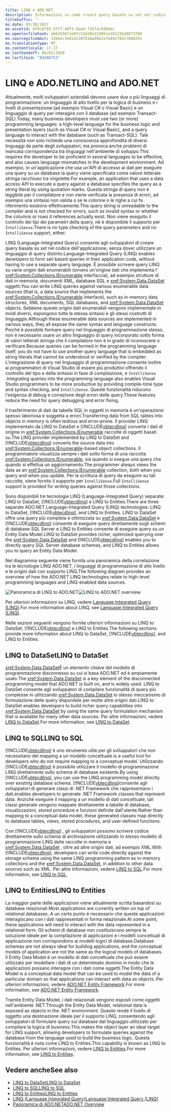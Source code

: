 ```yaml
---
title: LINQ e ADO.NET
description: Informazioni su come creare query basate su set nel codice dell'applicazione mediante LINQ (Language-Integrated Query) in ADO.NET senza dover utilizzare un linguaggio di query separato.
titleSuffix: ''
ms.date: 03/30/2017
ms.assetid: bf0c8f93-3ff7-49f3-8aed-f2b7ac938dec
ms.openlocfilehash: a663d36f1e07c53d20e22d051e38123bd8873f06
ms.sourcegitcommit: 33deec3e814238fb18a49b2a7e89278e27888291
ms.translationtype: MT
ms.contentlocale: it-IT
ms.lasthandoff: 06/02/2020
ms.locfileid: "84286753"
---
```

# <a name="linq-and-adonet"></a><span data-ttu-id="0cbc2-103">LINQ e ADO.NET</span><span class="sxs-lookup"><span data-stu-id="0cbc2-103">LINQ and ADO.NET</span></span>

<span data-ttu-id="0cbc2-104">Attualmente, molti sviluppatori aziendali devono usare due o più linguaggi di programmazione: un linguaggio di alto livello per la logica di business e i livelli di presentazione (ad esempio Visual C# o Visual Basic) e un linguaggio di query per interagire con il database (ad esempio Transact-SQL).</span><span class="sxs-lookup"><span data-stu-id="0cbc2-104">Today, many business developers must use two (or more) programming languages: a high-level language for the business logic and presentation layers (such as Visual C# or Visual Basic), and a query language to interact with the database (such as Transact-SQL).</span></span> <span data-ttu-id="0cbc2-105">Tale necessità non solo richiede una conoscenza approfondita di diversi linguaggi da parte degli sviluppatori, ma provoca anche problemi di mancata corrispondenza tra linguaggi nell'ambiente di sviluppo.</span><span class="sxs-lookup"><span data-stu-id="0cbc2-105">This requires the developer to be proficient in several languages to be effective, and also causes language mismatches in the development environment.</span></span> <span data-ttu-id="0cbc2-106">Ad esempio, in un'applicazione che usa un'API di accesso ai dati per eseguire una query su un database la query viene specificata come valore letterale stringa racchiuso tra virgolette.</span><span class="sxs-lookup"><span data-stu-id="0cbc2-106">For example, an application that uses a data access API to execute a query against a database specifies the query as a string literal by using quotation marks.</span></span> <span data-ttu-id="0cbc2-107">Questa stringa di query non è leggibile per il compilatore e non viene verificata la presenza di errori, ad esempio una sintassi non valida o se le colonne o le righe a cui fa riferimento esistono effettivamente.</span><span class="sxs-lookup"><span data-stu-id="0cbc2-107">This query string is unreadable to the compiler and is not checked for errors, such as invalid syntax or whether the columns or rows it references actually exist.</span></span> <span data-ttu-id="0cbc2-108">Non viene eseguito il controllo dei tipi dei parametri della query, né è disponibile il supporto per `IntelliSense`.</span><span class="sxs-lookup"><span data-stu-id="0cbc2-108">There is no type checking of the query parameters and no `IntelliSense` support, either.</span></span>  
  
 <span data-ttu-id="0cbc2-109">LINQ (Language-Integrated Query) consente agli sviluppatori di creare query basate su set nel codice dell'applicazione, senza dover utilizzare un linguaggio di query distinto.</span><span class="sxs-lookup"><span data-stu-id="0cbc2-109">Language-Integrated Query (LINQ) enables developers to form set-based queries in their application code, without having to use a separate query language.</span></span> <span data-ttu-id="0cbc2-110">È possibile scrivere query LINQ su varie origini dati enumerabili (ovvero un'origine dati che implementa l' <xref:System.Collections.IEnumerable> interfaccia), ad esempio strutture di dati in memoria, documenti XML, database SQL e <xref:System.Data.DataSet> oggetti.</span><span class="sxs-lookup"><span data-stu-id="0cbc2-110">You can write LINQ queries against various enumerable data sources (that is, a data source that implements the <xref:System.Collections.IEnumerable> interface), such as in-memory data structures, XML documents, SQL databases, and <xref:System.Data.DataSet> objects.</span></span> <span data-ttu-id="0cbc2-111">Sebbene queste origini dati enumerabili vengono implementate in modi diversi, espongono tutte la stessa sintassi e gli stessi costrutti di linguaggio.</span><span class="sxs-lookup"><span data-stu-id="0cbc2-111">Although these enumerable data sources are implemented in various ways, they all expose the same syntax and language constructs.</span></span> <span data-ttu-id="0cbc2-112">Poiché è possibile formare query nel linguaggio di programmazione stesso, non è necessario usare un altro linguaggio di query incorporato sotto forma di valori letterali stringa che il compilatore non è in grado di riconoscere o verificare.</span><span class="sxs-lookup"><span data-stu-id="0cbc2-112">Because queries can be formed in the programming language itself, you do not have to use another query language that is embedded as string literals that cannot be understood or verified by the compiler.</span></span> <span data-ttu-id="0cbc2-113">L'integrazione di query nel linguaggio di programmazione consente inoltre ai programmatori di Visual Studio di essere più produttivi offrendo il controllo del tipo e della sintassi in fase di compilazione, e `IntelliSense` .</span><span class="sxs-lookup"><span data-stu-id="0cbc2-113">Integrating queries into the programming language also enables Visual Studio programmers to be more productive by providing compile-time type and syntax checking, and `IntelliSense`.</span></span> <span data-ttu-id="0cbc2-114">Queste funzionalità riducono l'esigenza di debug e correzione degli errori delle query.</span><span class="sxs-lookup"><span data-stu-id="0cbc2-114">These features reduce the need for query debugging and error fixing.</span></span>  
  
 <span data-ttu-id="0cbc2-115">Il trasferimento di dati da tabelle SQL in oggetti in memoria è un'operazione spesso laboriosa e soggetta a errori.</span><span class="sxs-lookup"><span data-stu-id="0cbc2-115">Transferring data from SQL tables into objects in memory is often tedious and error-prone.</span></span> <span data-ttu-id="0cbc2-116">Il provider LINQ implementato da LINQ to DataSet e [!INCLUDE[vbtecdlinq](../../../../includes/vbtecdlinq-md.md)] converte i dati di origine in <xref:System.Collections.IEnumerable> raccolte di oggetti basati su.</span><span class="sxs-lookup"><span data-stu-id="0cbc2-116">The LINQ provider implemented by LINQ to DataSet and [!INCLUDE[vbtecdlinq](../../../../includes/vbtecdlinq-md.md)] converts the source data into <xref:System.Collections.IEnumerable>-based object collections.</span></span> <span data-ttu-id="0cbc2-117">Il programmatore visualizza sempre i dati sotto forma di una raccolta <xref:System.Collections.IEnumerable>, sia quando si esegue una query che quando si effettua un aggiornamento.</span><span class="sxs-lookup"><span data-stu-id="0cbc2-117">The programmer always views the data as an <xref:System.Collections.IEnumerable> collection, both when you query and when you update.</span></span> <span data-ttu-id="0cbc2-118">Per la scrittura di query da eseguire su tali raccolte, viene fornito il supporto per `IntelliSense`.</span><span class="sxs-lookup"><span data-stu-id="0cbc2-118">Full `IntelliSense` support is provided for writing queries against those collections.</span></span>  
  
 <span data-ttu-id="0cbc2-119">Sono disponibili tre tecnologie LINQ (Language-Integrated Query) separate: LINQ to DataSet, [!INCLUDE[vbtecdlinq](../../../../includes/vbtecdlinq-md.md)] e LINQ to Entities.</span><span class="sxs-lookup"><span data-stu-id="0cbc2-119">There are three separate ADO.NET Language-Integrated Query (LINQ) technologies: LINQ to DataSet, [!INCLUDE[vbtecdlinq](../../../../includes/vbtecdlinq-md.md)], and LINQ to Entities.</span></span> <span data-ttu-id="0cbc2-120">LINQ to DataSet offre una query più completa e ottimizzata su <xref:System.Data.DataSet> e [!INCLUDE[vbtecdlinq](../../../../includes/vbtecdlinq-md.md)] consente di eseguire query direttamente sugli schemi di database SQL Server e LINQ to Entities consente di eseguire query su un Entity Data Model.</span><span class="sxs-lookup"><span data-stu-id="0cbc2-120">LINQ to DataSet provides richer, optimized querying over the <xref:System.Data.DataSet> and [!INCLUDE[vbtecdlinq](../../../../includes/vbtecdlinq-md.md)] enables you to directly query SQL Server database schemas, and LINQ to Entities allows you to query an Entity Data Model.</span></span>  
  
 <span data-ttu-id="0cbc2-121">Nel diagramma seguente viene fornita una panoramica della correlazione tra le tecnologie LINQ ADO.NET, i linguaggi di programmazione di alto livello e le origini dati con supporto LINQ.</span><span class="sxs-lookup"><span data-stu-id="0cbc2-121">The following diagram provides an overview of how the ADO.NET LINQ technologies relate to high-level programming languages and LINQ-enabled data sources.</span></span>  
  
 <span data-ttu-id="0cbc2-122">![Panoramica di LINQ to ADO.NET](./media/dpue-linqtoadonetoverview-bpuedev11.gif "DPUE_LinqToAdoNetOverview_bpuedev11")</span><span class="sxs-lookup"><span data-stu-id="0cbc2-122">![LINQ to ADO.NET overview](./media/dpue-linqtoadonetoverview-bpuedev11.gif "DPUE_LinqToAdoNetOverview_bpuedev11")</span></span>  
  
 <span data-ttu-id="0cbc2-123">Per ulteriori informazioni su LINQ, vedere [Language Integrated Query (LINQ)](../../../csharp/programming-guide/concepts/linq/index.md).</span><span class="sxs-lookup"><span data-stu-id="0cbc2-123">For more information about LINQ, see [Language Integrated Query (LINQ)](../../../csharp/programming-guide/concepts/linq/index.md).</span></span>
  
 <span data-ttu-id="0cbc2-124">Nelle sezioni seguenti vengono fornite ulteriori informazioni su LINQ to DataSet, [!INCLUDE[vbtecdlinq](../../../../includes/vbtecdlinq-md.md)] e LINQ to Entities.</span><span class="sxs-lookup"><span data-stu-id="0cbc2-124">The following sections provide more information about LINQ to DataSet, [!INCLUDE[vbtecdlinq](../../../../includes/vbtecdlinq-md.md)], and LINQ to Entities.</span></span>  
  
## <a name="linq-to-dataset"></a><span data-ttu-id="0cbc2-125">LINQ to DataSet</span><span class="sxs-lookup"><span data-stu-id="0cbc2-125">LINQ to DataSet</span></span>  
 <span data-ttu-id="0cbc2-126"><xref:System.Data.DataSet>È un elemento chiave del modello di programmazione disconnesso su cui si basa ADO.NET ed è ampiamente usato.</span><span class="sxs-lookup"><span data-stu-id="0cbc2-126">The <xref:System.Data.DataSet> is a key element of the disconnected programming model that ADO.NET is built on, and is widely used.</span></span> <span data-ttu-id="0cbc2-127">LINQ to DataSet consente agli sviluppatori di compilare funzionalità di query più complesse in utilizzando <xref:System.Data.DataSet> lo stesso meccanismo di formulazione delle query disponibile per molte altre origini dati.</span><span class="sxs-lookup"><span data-stu-id="0cbc2-127">LINQ to DataSet enables developers to build richer query capabilities into <xref:System.Data.DataSet> by using the same query formulation mechanism that is available for many other data sources.</span></span> <span data-ttu-id="0cbc2-128">Per altre informazioni, vedere [LINQ to DataSet](linq-to-dataset.md).</span><span class="sxs-lookup"><span data-stu-id="0cbc2-128">For more information, see [LINQ to DataSet](linq-to-dataset.md).</span></span>  
  
## <a name="linq-to-sql"></a><span data-ttu-id="0cbc2-129">LINQ to SQL</span><span class="sxs-lookup"><span data-stu-id="0cbc2-129">LINQ to SQL</span></span>  
 [!INCLUDE[vbtecdlinq](../../../../includes/vbtecdlinq-md.md)] <span data-ttu-id="0cbc2-130">è uno strumento utile per gli sviluppatori che non necessitano del mapping a un modello concettuale.</span><span class="sxs-lookup"><span data-stu-id="0cbc2-130">is a useful tool for developers who do not require mapping to a conceptual model.</span></span> <span data-ttu-id="0cbc2-131">Utilizzando [!INCLUDE[vbtecdlinq](../../../../includes/vbtecdlinq-md.md)] è possibile utilizzare il modello di programmazione LINQ direttamente sullo schema di database esistente.</span><span class="sxs-lookup"><span data-stu-id="0cbc2-131">By using [!INCLUDE[vbtecdlinq](../../../../includes/vbtecdlinq-md.md)], you can use the LINQ programming model directly over existing database schema.</span></span> [!INCLUDE[vbtecdlinq](../../../../includes/vbtecdlinq-md.md)]<span data-ttu-id="0cbc2-132">consente agli sviluppatori di generare classi di .NET Framework che rappresentano i dati.</span><span class="sxs-lookup"><span data-stu-id="0cbc2-132">enables developers to generate .NET Framework classes that represent data.</span></span> <span data-ttu-id="0cbc2-133">Anziché eseguire il mapping a un modello di dati concettuale, tali classi generate vengono mappate direttamente a tabelle di database, visualizzazioni, stored procedure e funzioni definite dall'utente.</span><span class="sxs-lookup"><span data-stu-id="0cbc2-133">Rather than mapping to a conceptual data model, these generated classes map directly to database tables, views, stored procedures, and user-defined functions.</span></span>  
  
 <span data-ttu-id="0cbc2-134">Con [!INCLUDE[vbtecdlinq](../../../../includes/vbtecdlinq-md.md)] , gli sviluppatori possono scrivere codice direttamente sullo schema di archiviazione utilizzando lo stesso modello di programmazione LINQ delle raccolte in memoria e <xref:System.Data.DataSet> , oltre ad altre origini dati, ad esempio XML.</span><span class="sxs-lookup"><span data-stu-id="0cbc2-134">With [!INCLUDE[vbtecdlinq](../../../../includes/vbtecdlinq-md.md)], developers can write code directly against the storage schema using the same LINQ programming pattern as in-memory collections and the <xref:System.Data.DataSet>, in addition to other data sources such as XML.</span></span> <span data-ttu-id="0cbc2-135">Per altre informazioni, vedere [LINQ to SQL](./sql/linq/index.md).</span><span class="sxs-lookup"><span data-stu-id="0cbc2-135">For more information, see [LINQ to SQL](./sql/linq/index.md).</span></span>  
  
## <a name="linq-to-entities"></a><span data-ttu-id="0cbc2-136">LINQ to Entities</span><span class="sxs-lookup"><span data-stu-id="0cbc2-136">LINQ to Entities</span></span>  
 <span data-ttu-id="0cbc2-137">La maggior parte delle applicazioni viene attualmente scritta basandosi su database relazionali.</span><span class="sxs-lookup"><span data-stu-id="0cbc2-137">Most applications are currently written on top of relational databases.</span></span> <span data-ttu-id="0cbc2-138">A un certo punto è necessario che queste applicazioni interagiscano con i dati rappresentati in forma relazionale.</span><span class="sxs-lookup"><span data-stu-id="0cbc2-138">At some point, these applications will need to interact with the data represented in a relational form.</span></span> <span data-ttu-id="0cbc2-139">Gli schemi di database non costituiscono sempre la soluzione ideale per la compilazione di applicazioni e i modelli concettuali di applicazione non corrispondono ai modelli logici di database.</span><span class="sxs-lookup"><span data-stu-id="0cbc2-139">Database schemas are not always ideal for building applications, and the conceptual models of application are not the same as the logical models of databases.</span></span> <span data-ttu-id="0cbc2-140">Il Entity Data Model è un modello di dati concettuale che può essere utilizzato per modellare i dati di un determinato dominio in modo che le applicazioni possano interagire con i dati come oggetti.</span><span class="sxs-lookup"><span data-stu-id="0cbc2-140">The Entity Data Model is a conceptual data model that can be used to model the data of a particular domain so that applications can interact with data as objects.</span></span> <span data-ttu-id="0cbc2-141">Per ulteriori informazioni, vedere [ADO.NET Entity Framework](./ef/index.md).</span><span class="sxs-lookup"><span data-stu-id="0cbc2-141">For more information, see [ADO.NET Entity Framework](./ef/index.md).</span></span>  
  
 <span data-ttu-id="0cbc2-142">Tramite Entity Data Model, i dati relazionali vengono esposti come oggetti nell'ambiente .NET.</span><span class="sxs-lookup"><span data-stu-id="0cbc2-142">Through the Entity Data Model, relational data is exposed as objects in the .NET environment.</span></span> <span data-ttu-id="0cbc2-143">Questo rende il livello di oggetto una destinazione ideale per il supporto LINQ, consentendo agli sviluppatori di formulare query sul database dal linguaggio utilizzato per compilare la logica di business.</span><span class="sxs-lookup"><span data-stu-id="0cbc2-143">This makes the object layer an ideal target for LINQ support, allowing developers to formulate queries against the database from the language used to build the business logic.</span></span> <span data-ttu-id="0cbc2-144">Questa funzionalità è nota come LINQ to Entities.</span><span class="sxs-lookup"><span data-stu-id="0cbc2-144">This capability is known as LINQ to Entities.</span></span> <span data-ttu-id="0cbc2-145">Per ulteriori informazioni, vedere [LINQ to Entities](./ef/language-reference/linq-to-entities.md).</span><span class="sxs-lookup"><span data-stu-id="0cbc2-145">For more information, see [LINQ to Entities](./ef/language-reference/linq-to-entities.md).</span></span>  
  
## <a name="see-also"></a><span data-ttu-id="0cbc2-146">Vedere anche</span><span class="sxs-lookup"><span data-stu-id="0cbc2-146">See also</span></span>

- [<span data-ttu-id="0cbc2-147">LINQ to DataSet</span><span class="sxs-lookup"><span data-stu-id="0cbc2-147">LINQ to DataSet</span></span>](linq-to-dataset.md)
- [<span data-ttu-id="0cbc2-148">LINQ to SQL</span><span class="sxs-lookup"><span data-stu-id="0cbc2-148">LINQ to SQL</span></span>](./sql/linq/index.md)
- [<span data-ttu-id="0cbc2-149">LINQ to Entities</span><span class="sxs-lookup"><span data-stu-id="0cbc2-149">LINQ to Entities</span></span>](./ef/language-reference/linq-to-entities.md)
- [<span data-ttu-id="0cbc2-150">LINQ (Language Integrated Query)</span><span class="sxs-lookup"><span data-stu-id="0cbc2-150">Language Integrated Query (LINQ)</span></span>](../../../csharp/programming-guide/concepts/linq/index.md)
- [<span data-ttu-id="0cbc2-151">Panoramica di ADO.NET</span><span class="sxs-lookup"><span data-stu-id="0cbc2-151">ADO.NET Overview</span></span>](ado-net-overview.md)
